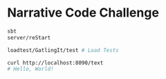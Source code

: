 # Narrative Code Challenge

```bash
sbt
server/reStart

loadtest/GatlingIt/test # Load Tests
```

```bash
curl http://localhost:8090/text
# Hello, World!
```